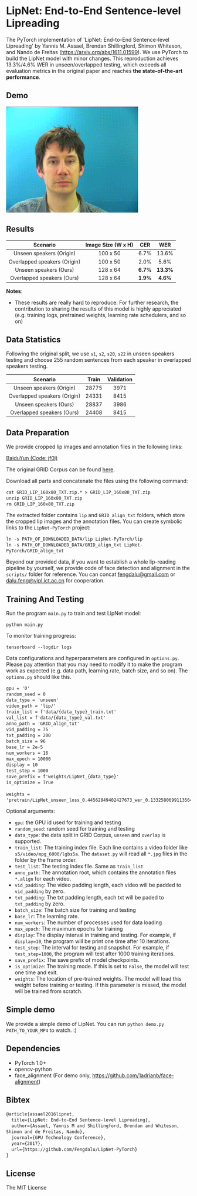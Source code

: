 # LipNet: End-to-End Sentence-level Lipreading

The PyTorch implementation of 'LipNet: End-to-End Sentence-level Lipreading' by Yannis M. Assael, Brendan Shillingford, Shimon Whiteson, and Nando de Freitas (https://arxiv.org/abs/1611.01599). We use PyTorch to build the LipNet model with minor changes. This reproduction achieves 13.3%/4.6% WER in unseen/overlapped testing, which exceeds all evaluation metrics in the original paper and reaches **the state-of-the-art performance**.

## Demo

![LipNet Demo](demo.gif)


## Results

|       Scenario          |  Image Size (W x H) |  CER  |     WER    |
|:-----------------------:|:-------------------:|:-----:|:----------:|
|    Unseen speakers (Origin)    | 100 x 50 |    6.7%   |    13.6%   |
|   Overlapped speakers (Origin) | 100 x 50 |    2.0%   |    5.6%    |
|    Unseen speakers (Ours)      | 128 x 64 |  **6.7%** |  **13.3%** |
|   Overlapped speakers (Ours)   | 128 x 64 |  **1.9%** |  **4.6%**  |

**Notes**:

- These results are really hard to reproduce. For further research, the contribution to sharing the results of this model is highly appreciated (e.g. training logs, pretrained weights, learning rate schedulers, and so on) 

## Data Statistics

Following the original split, we use `s1`, `s2`, `s20`, `s22` in unseen speakers testing and choose 255 random sentences from each speaker in overlapped speakers testing.

|             Scenario            |   Train   |  Validation  |
|:-------------------------------:|:---------:|:------------:|
|    Unseen speakers (Origin)     |   28775   |     3971     |      
|   Overlapped speakers (Origin)  |   24331   |     8415     |
|    Unseen speakers (Ours)       |   28837   |     3986     |
|   Overlapped speakers (Ours)    |   24408   |     8415     |


## Data Preparation

We provide cropped lip images and annotation files in the following links: 

[BaiduYun (Code: jf0l)](https://pan.baidu.com/s/1I51Xf-DzP1UgrXF-S0L5tg)

The original GRID Corpus can be found [here](http://spandh.dcs.shef.ac.uk/gridcorpus/).

Download all parts and concatenate the files using the following command:

```
cat GRID_LIP_160x80_TXT.zip.* > GRID_LIP_160x80_TXT.zip
unzip GRID_LIP_160x80_TXT.zip
rm GRID_LIP_160x80_TXT.zip
```
The extracted folder contains `lip` and `GRID_align_txt` folders, which store the cropped lip images and the annotation files. 
You can create symbolic links to the `LipNet-PyTorch` project:

```
ln -s PATH_OF_DOWNLOADED_DATA/lip LipNet-PyTorch/lip
ln -s PATH_OF_DOWNLOADED_DATA/GRID_align_txt LipNet-PyTorch/GRID_align_txt
```

Beyond our provided data, if you want to establish a whole lip-reading pipeline by yourself, we provide code of face detection and alignment in the `scripts/` folder for reference. You can concat fengdalu@gmail.com or dalu.feng@vipl.ict.ac.cn for cooperation.

## Training And Testing

Run the program `main.py` to train and test LipNet model:

```
python main.py
```

To monitor training progress:

```
tensorboard --logdir logs
```

Data configurations and hyperparameters are configured in `options.py`. Please pay attention that you may need to modify it to make the program work as expected (e.g. data path, learning rate, batch size, and so on). The `options.py` should like this.

```
gpu = '0'
random_seed = 0
data_type = 'unseen'
video_path = 'lip/'
train_list = f'data/{data_type}_train.txt'
val_list = f'data/{data_type}_val.txt'
anno_path = 'GRID_align_txt'
vid_padding = 75
txt_padding = 200
batch_size = 96
base_lr = 2e-5
num_workers = 16
max_epoch = 10000
display = 10
test_step = 1000
save_prefix = f'weights/LipNet_{data_type}'
is_optimize = True

weights = 'pretrain/LipNet_unseen_loss_0.44562849402427673_wer_0.1332580699113564_cer_0.06796452465503355.pt'
```

Optional arguments:

- `gpu`: the GPU id used for training and testing
- `random_seed`: random seed for training and testing
- `data_type`: the data split in GRID Corpus, `unseen` and `overlap` is supported.
- `train_list`: The training index file. Each line contains a video folder like `s5/video/mpg_6000/lgbs5a`. The `dataset.py` will read all `*.jpg` files in the folder by the frame order.
- `test_list`: The testing index file. Same as `train_list`
- `anno_path`: The annotation root, which contains the annotation files `*.align` for each video.
- `vid_padding`: The video padding length, each video will be padded to `vid_padding` by zero.
- `txt_padding`: The txt padding length, each txt will be paded to `txt_padding` by zero.
- `batch_size`: The batch size for training and testing
- `base_lr`: The learning rate.
- `num_workers`: The number of processes used for data loading
- `max_epoch`: The maximum epochs for training
- `display`: The display interval in training and testing. For example, if `display=10`, the program will be print one time after 10 iterations.
- `test_step`: The interval for testing and snapshot. For example, if `test_step=1000`, the program will test after 1000 training iterations.
- `save_prefix`: The save prefix of model checkpoints.
- `is_optimize`: The training mode. If this is set to `False`, the model will test one time and exit.
- `weights`: The location of pre-trained weights. The model will load this weight before training or testing. If this parameter is missed, the model will be trained from scratch.

## Simple demo

We provide a simple demo of LipNet. You can run `python demo.py PATH_TO_YOUR_MP4` to watch. :)

## Dependencies

* PyTorch 1.0+
* opencv-python
* face_alignment (For demo only, https://github.com/1adrianb/face-alignment)

## Bibtex
    @article{assael2016lipnet,
	  title={LipNet: End-to-End Sentence-level Lipreading},
	  author={Assael, Yannis M and Shillingford, Brendan and Whiteson, Shimon and de Freitas, Nando},
	  journal={GPU Technology Conference},
	  year={2017},
	  url={https://github.com/Fengdalu/LipNet-PyTorch}
	}


## License

The MIT License
